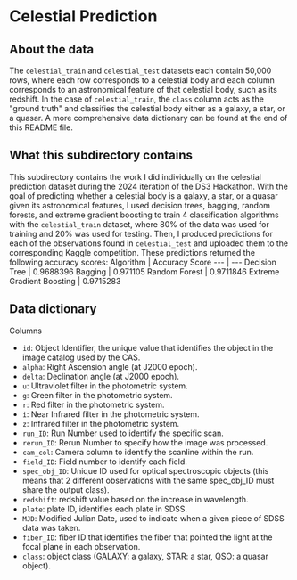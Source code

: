 # Celestial Prediction
## About the data
The ``celestial_train`` and ``celestial_test`` datasets each contain 50,000 rows, where each row corresponds to a celestial body and each column corresponds to an astronomical feature of that celestial body, such as its redshift. In the case of ``celestial_train``, the ``class`` column acts as the "ground truth" and classifies the celestial body either as a galaxy, a star, or a quasar. A more comprehensive data dictionary can be found at the end of this README file.

## What this subdirectory contains
This subdirectory contains the work I did individually on the celestial prediction dataset during the 2024 iteration of the DS3 Hackathon. With the goal of predicting whether a celestial body is a galaxy, a star, or a quasar given its astronomical features, I used decision trees, bagging, random forests, and extreme gradient boosting to train 4 classification algorithms with the ``celestial_train`` dataset, where 80% of the data was used for training and 20% was used for testing. Then, I produced predictions for each of the observations found in ``celestial_test`` and uploaded them to the corresponding Kaggle competition. These predictions returned the following accuracy scores:
Algorithm | Accuracy Score 
--- | --- 
Decision Tree | 0.9688396 
Bagging | 0.971105 
Random Forest | 0.9711846 
Extreme Gradient Boosting | 0.9715283

## Data dictionary
Columns
- ``id``: Object Identifier, the unique value that identifies the object in the image catalog used by the CAS.
- ``alpha``: Right Ascension angle (at J2000 epoch).
- ``delta``: Declination angle (at J2000 epoch).
- ``u``: Ultraviolet filter in the photometric system.
- ``g``: Green filter in the photometric system.
- ``r``: Red filter in the photometric system.
- ``i``: Near Infrared filter in the photometric system.
- ``z``: Infrared filter in the photometric system.
- ``run_ID``: Run Number used to identify the specific scan.
- ``rerun_ID``: Rerun Number to specify how the image was processed.
- ``cam_col``: Camera column to identify the scanline within the run.
- ``field_ID``: Field number to identify each field.
- ``spec_obj_ID``: Unique ID used for optical spectroscopic objects (this means that 2 different observations with the same spec_obj_ID must share the output class).
- ``redshift``: redshift value based on the increase in wavelength.
- ``plate``: plate ID, identifies each plate in SDSS.
- ``MJD``: Modified Julian Date, used to indicate when a given piece of SDSS data was taken.
- ``fiber_ID``: fiber ID that identifies the fiber that pointed the light at the focal plane in each observation.
- ``class``: object class (GALAXY: a galaxy, STAR: a star, QSO: a quasar object).
